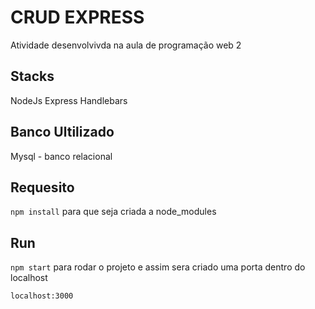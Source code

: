 # CRUD EXPRESS
Atividade desenvolvivda na aula de programação web 2

## Stacks
NodeJs
Express
Handlebars

## Banco Ultilizado
Mysql - banco relacional

## Requesito
`npm install` para que seja criada a node_modules

## Run
`npm start` para rodar o projeto e assim sera criado uma porta dentro do localhost

`localhost:3000`
